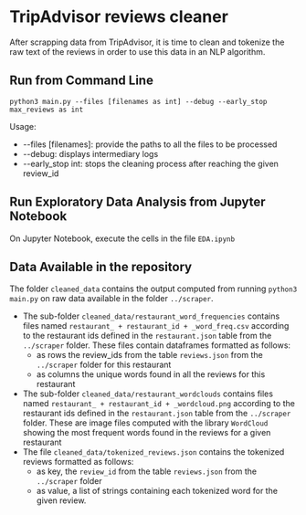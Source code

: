 # TripAdvisor reviews cleaner

After scrapping data from TripAdvisor, it is time to clean and tokenize the raw text of the reviews in order to use this data in an NLP algorithm.

## Run from Command Line

```
python3 main.py --files [filenames as int] --debug --early_stop max_reviews as int
```

Usage:
* --files [filenames]: provide the paths to all the files to be processed
* --debug: displays intermediary logs
* --early_stop int: stops the cleaning process after reaching the given review_id

## Run Exploratory Data Analysis from Jupyter Notebook

On Jupyter Notebook, execute the cells in the file ``` EDA.ipynb ```


## Data Available in the repository

The folder ``` cleaned_data ``` contains the output computed from running ``` python3 main.py ``` on raw data available in the folder ``` ../scraper ```.
* The sub-folder ``` cleaned_data/restaurant_word_frequencies ``` contains files named ``` restaurant_ + restaurant_id + _word_freq.csv ``` according to the restaurant ids defined in the ```restaurant.json``` table from the ``` ../scraper ``` folder. These files contain dataframes formatted as follows:
  * as rows the review_ids from the table ``` reviews.json ``` from the ``` ../scraper ``` folder for this restaurant
  * as columns the unique words found in all the reviews for this restaurant
* The sub-folder ``` cleaned_data/restaurant_wordclouds ``` contains files named ``` restaurant_ + restaurant_id + _wordcloud.png ``` according to the restaurant ids defined in the ```restaurant.json``` table from the ``` ../scraper ``` folder. These are image files computed with the library ``` WordCloud ``` showing the most frequent words found in the reviews for a given restaurant
* The file ``` cleaned_data/tokenized_reviews.json ``` contains the tokenized reviews formatted as follows:
  * as key, the ```review_id``` from the table ``` reviews.json ``` from the ``` ../scraper ``` folder
  * as value, a list of strings containing each tokenized word for the given review.
